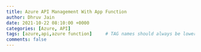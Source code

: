 ```yaml
---
title: Azure API Management With App Function
author: Dhruv Jain
date: 2021-10-22 08:10:00 +0000
categories: [Azure, API]
tags: [azure,api,azure function]     # TAG names should always be lowercase
comments: false
---
```

